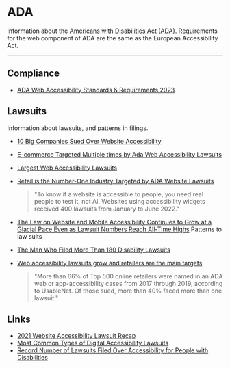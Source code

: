 # ADA

Information about the [Americans with Disabilities Act](https://www.ada.gov/) (ADA). Requirements for the web component of ADA are the same as the European Accessibility Act.

---

## Compliance

- [ADA Web Accessibility Standards & Requirements 2023](https://www.accessibility.works/blog/2023-wcag-ada-website-compliance-standards-requirements/)

## Lawsuits

Information about lawsuits, and patterns in filings.

- [10 Big Companies Sued Over Website Accessibility](https://www.levelaccess.com/blog/title-iii-lawsuits-10-big-companies-sued-over-website-accessibility)

- [E-commerce Targeted Multiple times by Ada Web Accessibility Lawsuits](https://blog.usablenet.com/retailers-targeted-multiple-times-by-ada-web-accessibility-lawsuits)

- [Largest Web Accessibility Lawsuits](https://www.whoisaccessible.com/guidelines/largest-web-accessibility-lawsuits/)

- [Retail is the Number-One Industry Targeted by ADA Website Lawsuits](https://www.retailtouchpoints.com/topics/digital-commerce/retail-is-the-number-one-industry-targeted-by-ada-website-lawsuits)
  > "To know if a website is accessible to people, you need real people to test it, not AI. Websites using accessibility widgets received 400 lawsuits from January to June 2022."
  
- [The Law on Website and Mobile Accessibility Continues to Grow at a Glacial Pace Even as Lawsuit Numbers Reach All-Time Highs](https://www.americanbar.org/groups/law_practice/publications/law_practice_magazine/2022/jf22/vu-launey-egan/)
  Patterns to law suits

- [The Man Who Filed More Than 180 Disability Lawsuits](https://www.nytimes.com/2021/07/21/magazine/americans-with-disabilities-act.html)
  
- [Web accessibility lawsuits grow and retailers are the main targets](https://www.digitalcommerce360.com/2021/03/30/web-accessibility-lawsuits-grow-and-retailers-are-the-main-targets/)
  > "More than 66% of Top 500 online retailers were named in an ADA web or app-accessibility cases from 2017 through 2019, according to UsableNet. Of those sued, more than 40% faced more than one lawsuit."

## Links

- [2021 Website Accessibility Lawsuit Recap](https://adasoutheast.org/2021-website-accessibility-lawsuit-recap/)
- [Most Common Types of Digital Accessibility Lawsuits](https://adasitecompliance.com/most-common-types-digital-accessibility-lawsuits/)
- [Record Number of Lawsuits Filed Over Accessibility for People with Disabilities](https://www.shrm.org/resourcesandtools/hr-topics/behavioral-competencies/global-and-cultural-effectiveness/pages/record-number-of-lawsuits-filed-over-accessibility-for-people-with-disabilities.aspx)